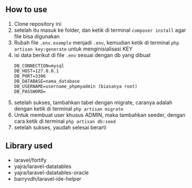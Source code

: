 ## How to use
1. Clone repository ini
2. setelah itu masuk ke folder, dan ketik di terminal `composer install` agar file bisa digunakan
3. Rubah file `.env.example` menjadi `.env`, kemudian ketik di terminal `php artisan key:generate` untuk menginisialisasi KEY
4. isi data berikut di file `.env` sesuai dengan db yang dibuat
	```env
	DB_CONNECTION=mysql
	DB_HOST=127.0.0.1
	DB_PORT=3306
	DB_DATABASE=nama_database
	DB_USERNAME=username_phpmyadmin (biasanya root)
	DB_PASSWORD=
	```
5. setelah sukses, tambahkan tabel dengan migrate, caranya adalah dengan ketik di terminal `php artisan migrate`
6. Untuk membuat user khusus ADMIN, maka tambahkan seeder, dengan cara ketik di terminal `php artisan db:seed`
7. setelah sukses, yaudah selesai berarti
## Library used

- laravel/fortify
- yajra/laravel-datatables
- yajra/laravel-datatables-oracle
- barryvdh/laravel-ide-helper